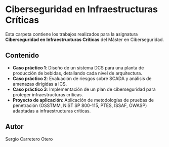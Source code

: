# Ciberseguridad en Infraestructuras Críticas

Esta carpeta contiene los trabajos realizados para la asignatura **Ciberseguridad en Infraestructuras Críticas** del Máster en Ciberseguridad.

## Contenido

- **Caso práctico 1**: Diseño de un sistema DCS para una planta de producción de bebidas, detallando cada nivel de arquitectura.
- **Caso práctico 2**: Evaluación de riesgos sobre SCADA y análisis de amenazas dirigidas a ICS.
- **Caso práctico 3**: Implementación de un plan de ciberseguridad para proteger infraestructuras críticas.
- **Proyecto de aplicación**: Aplicación de metodologías de pruebas de penetración (OSSTMM, NIST SP 800-115, PTES, ISSAF, OWASP) adaptadas a infraestructuras críticas.

## Autor
Sergio Carretero Otero